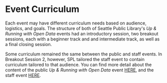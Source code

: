 # Event Curriculum

Each event may have different curriculum needs based on audience, logistics, and goals. The structure of both of Seattle Public Library's _Up & Running with Open Data_ events had an introductory session, two breakout sessions, each with a beginner track and and intermediate track, as well as a final closing session. 

Some curriculum remained the same between the public and staff events. In Breakout Session 2, however, SPL tailored the staff event to contain curriculum tailored to that audience. You can find more detail about the content of the public _Up & Running with Open Data_ event [HERE](https://github.com/OpenDataLiteracy/SPL_Open_Data_Workshop/wiki/Public-_Up-&-Running-with-Open-Data_-Event-Content), and the staff event [HERE](https://github.com/OpenDataLiteracy/SPL_Open_Data_Workshop/wiki/Staff-_Up-&-Running-with-Open-Data_-Event-Content).
